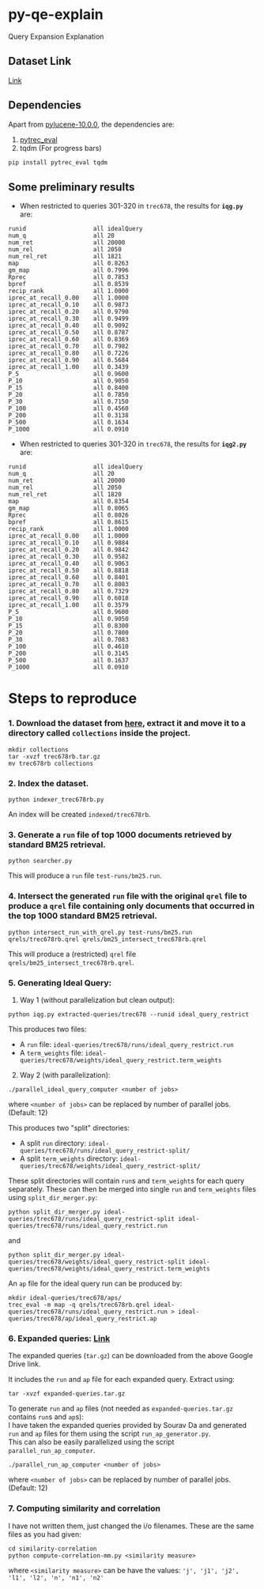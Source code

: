 # py-qe-explain
Query Expansion Explanation

## Dataset Link
[Link](https://drive.google.com/file/d/19qkzLYnz7NiE4KeqO9ZQ2YGtSB9QBcL1/view?usp=sharing)

## Dependencies
Apart from [pylucene-10.0.0](https://dlcdn.apache.org/lucene/pylucene/), the dependencies are:
1. [pytrec_eval](https://github.com/cvangysel/pytrec_eval)
2. tqdm (For progress bars)
```bash
pip install pytrec_eval tqdm
```


## Some preliminary results
- When restricted to queries 301-320 in `trec678`, the results for **`iqg.py`** are:
```
runid                 	all	idealQuery
num_q                 	all	20
num_ret               	all	20000
num_rel               	all	2050
num_rel_ret           	all	1821
map                   	all	0.8263
gm_map                	all	0.7996
Rprec                 	all	0.7853
bpref                 	all	0.8539
recip_rank            	all	1.0000
iprec_at_recall_0.00  	all	1.0000
iprec_at_recall_0.10  	all	0.9873
iprec_at_recall_0.20  	all	0.9790
iprec_at_recall_0.30  	all	0.9499
iprec_at_recall_0.40  	all	0.9092
iprec_at_recall_0.50  	all	0.8787
iprec_at_recall_0.60  	all	0.8369
iprec_at_recall_0.70  	all	0.7982
iprec_at_recall_0.80  	all	0.7226
iprec_at_recall_0.90  	all	0.5684
iprec_at_recall_1.00  	all	0.3439
P_5                   	all	0.9600
P_10                  	all	0.9050
P_15                  	all	0.8400
P_20                  	all	0.7850
P_30                  	all	0.7150
P_100                 	all	0.4560
P_200                 	all	0.3138
P_500                 	all	0.1634
P_1000                	all	0.0910
```

- When restricted to queries 301-320 in `trec678`, the results for **`iqg2.py`** are:
```
runid                 	all	idealQuery
num_q                 	all	20
num_ret               	all	20000
num_rel               	all	2050
num_rel_ret           	all	1820
map                   	all	0.8354
gm_map                	all	0.8065
Rprec                 	all	0.8026
bpref                 	all	0.8615
recip_rank            	all	1.0000
iprec_at_recall_0.00  	all	1.0000
iprec_at_recall_0.10  	all	0.9884
iprec_at_recall_0.20  	all	0.9842
iprec_at_recall_0.30  	all	0.9582
iprec_at_recall_0.40  	all	0.9063
iprec_at_recall_0.50  	all	0.8818
iprec_at_recall_0.60  	all	0.8401
iprec_at_recall_0.70  	all	0.8083
iprec_at_recall_0.80  	all	0.7329
iprec_at_recall_0.90  	all	0.6018
iprec_at_recall_1.00  	all	0.3579
P_5                   	all	0.9600
P_10                  	all	0.9050
P_15                  	all	0.8300
P_20                  	all	0.7800
P_30                  	all	0.7083
P_100                 	all	0.4610
P_200                 	all	0.3145
P_500                 	all	0.1637
P_1000                	all	0.0910
```

# Steps to reproduce
### 1. Download the dataset from [here](https://drive.google.com/file/d/19qkzLYnz7NiE4KeqO9ZQ2YGtSB9QBcL1/view?usp=sharing), extract it and move it to a directory called `collections` inside the project.
```
mkdir collections
tar -xvzf trec678rb.tar.gz
mv trec678rb collections
```
### 2. Index the dataset.
```
python indexer_trec678rb.py
```
An index will be created `indexed/trec678rb`.

### 3. Generate a `run` file of top 1000 documents retrieved by standard BM25 retrieval.
```
python searcher.py
```
This will produce a `run` file `test-runs/bm25.run`.

### 4. Intersect the generated `run` file with the original `qrel` file to produce a `qrel` file containing only documents that occurred in the top 1000 standard BM25 retrieval.
```
python intersect_run_with_qrel.py test-runs/bm25.run qrels/trec678rb.qrel qrels/bm25_intersect_trec678rb.qrel
```
This will produce a (restricted) `qrel` file `qrels/bm25_intersect_trec678rb.qrel`.

### 5. Generating Ideal Query:
1. Way 1 (without parallelization but clean output):
```
python iqg.py extracted-queries/trec678 --runid ideal_query_restrict
```
This produces two files:
  - A `run` file: `ideal-queries/trec678/runs/ideal_query_restrict.run`
  - A `term_weights` file: `ideal-queries/trec678/weights/ideal_query_restrict.term_weights`

2. Way 2 (with parallelization):
```
./parallel_ideal_query_computer <number of jobs>
```
where `<number of jobs>` can be replaced by number of parallel jobs. (Default: 12)

This produces two "split" directories:
- A split `run` directory: `ideal-queries/trec678/runs/ideal_query_restrict-split/`
- A split `term_weights` directory: `ideal-queries/trec678/weights/ideal_query_restrict-split/`

These split directories will contain `run`s and `term_weight`s for each query separately. These can then be merged into single `run` and `term_weights` files using `split_dir_merger.py`:
```
python split_dir_merger.py ideal-queries/trec678/runs/ideal_query_restrict-split ideal-queries/trec678/runs/ideal_query_restrict.run
```
and 
```
python split_dir_merger.py ideal-queries/trec678/weights/ideal_query_restrict-split ideal-queries/trec678/weights/ideal_query_restrict.term_weights
```
An `ap` file for the ideal query run can be produced by:
```
mkdir ideal-queries/trec678/aps/
trec_eval -m map -q qrels/trec678rb.qrel ideal-queries/trec678/runs/ideal_query_restrict.run > ideal-queries/trec678/ap/ideal_query_restrict.ap
```

### 6. Expanded queries: [Link](https://drive.google.com/file/d/1OcH57z-IqLs2bVgw5rKXiD5XkzhrgmFy/view?usp=sharing)
The expanded queries (`tar.gz`) can be downloaded from the above Google Drive link.

It includes the `run` and `ap` file for each expanded query. Extract using:
```
tar -xvzf expanded-queries.tar.gz
```

To generate `run` and `ap` files (not needed as `expanded-queries.tar.gz` contains `run`s and `ap`s):  
I have taken the expanded queries provided by Sourav Da and generated `run` and `ap` files for them using the script `run_ap_generator.py`.  
This can also be easily parallelized using the script `parallel_run_ap_computer`.
```
./parallel_run_ap_computer <number of jobs>
```
where `<number of jobs>` can be replaced by number of parallel jobs. (Default: 12)

### 7. Computing similarity and correlation
I have not written them, just changed the i/o filenames. These are the same files as you had given:
```
cd similarity-correlation
python compute-correlation-mm.py <similarity measure>
```
where `<similarity measure>` can be have the values: `'j', 'j1', 'j2', 'l1', 'l2', 'n', 'n1', 'n2'`
